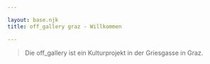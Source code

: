```yaml
---

layout: base.njk
title: off_gallery graz - Willkommen

---
```


 > Die off_gallery ist ein Kulturprojekt in der Griesgasse in Graz.
